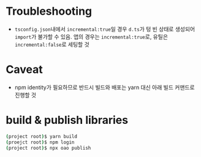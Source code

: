 # Troubleshooting

- `tsconfig.json`내에서 `incremental:true`일 경우 `d.ts`가 텅 빈 상태로 생성되어 `import`가 불가할 수 있음. 앱의 경우는 `incremental:true`로, 유틸은 `incremental:false`로 세팅할 것

# Caveat

- npm identity가 필요하므로 반드시 빌드와 배포는 yarn 대신 아래 빌드 커맨드로 진행할 것

# build & publish libraries

```sh
(project root)$ yarn build
(proejct root)$ npm login
(project root)$ npx oao publish
```
